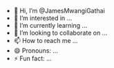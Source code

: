- 👋 Hi, I’m @JamesMwangiGathai
- 👀 I’m interested in ...
- 🌱 I’m currently learning ...
- 💞️ I’m looking to collaborate on ...
- 📫 How to reach me ...
- 😄 Pronouns: ...
- ⚡ Fun fact: ...

<!---
JamesMwangiGathai/JamesMwangiGathai is a ✨ special ✨ repository because its `README.md` (this file) appears on your GitHub profile.
You can click the Preview link to take a look at your changes.
--->
